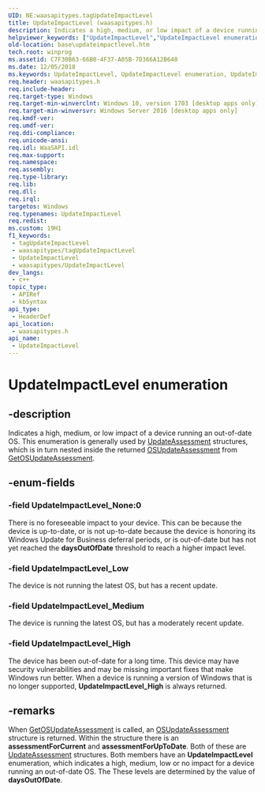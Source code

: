 ```yaml
---
UID: NE:waasapitypes.tagUpdateImpactLevel
title: UpdateImpactLevel (waasapitypes.h)
description: Indicates a high, medium, or low impact of a device running an out-of-date OS.
helpviewer_keywords: ["UpdateImpactLevel","UpdateImpactLevel enumeration","UpdateImpactLevel_High","UpdateImpactLevel_Low","UpdateImpactLevel_Medium","UpdateImpactLevel_None","base.updateimpactlevel","waasapitypes/ UpdateImpactLevel_Medium","waasapitypes/ UpdateImpactLevel_None","waasapitypes/UpdateImpactLevel","waasapitypes/UpdateImpactLevel_High","waasapitypes/UpdateImpactLevel_Low"]
old-location: base\updateimpactlevel.htm
tech.root: winprog
ms.assetid: C7F30B63-66B0-4F37-A05B-7D366A12B640
ms.date: 12/05/2018
ms.keywords: UpdateImpactLevel, UpdateImpactLevel enumeration, UpdateImpactLevel_High, UpdateImpactLevel_Low, UpdateImpactLevel_Medium, UpdateImpactLevel_None, base.updateimpactlevel, waasapitypes/ UpdateImpactLevel_Medium, waasapitypes/ UpdateImpactLevel_None, waasapitypes/UpdateImpactLevel, waasapitypes/UpdateImpactLevel_High, waasapitypes/UpdateImpactLevel_Low
req.header: waasapitypes.h
req.include-header: 
req.target-type: Windows
req.target-min-winverclnt: Windows 10, version 1703 [desktop apps only]
req.target-min-winversvr: Windows Server 2016 [desktop apps only]
req.kmdf-ver: 
req.umdf-ver: 
req.ddi-compliance: 
req.unicode-ansi: 
req.idl: WaaSAPI.idl
req.max-support: 
req.namespace: 
req.assembly: 
req.type-library: 
req.lib: 
req.dll: 
req.irql: 
targetos: Windows
req.typenames: UpdateImpactLevel
req.redist: 
ms.custom: 19H1
f1_keywords:
 - tagUpdateImpactLevel
 - waasapitypes/tagUpdateImpactLevel
 - UpdateImpactLevel
 - waasapitypes/UpdateImpactLevel
dev_langs:
 - c++
topic_type:
 - APIRef
 - kbSyntax
api_type:
 - HeaderDef
api_location:
 - waasapitypes.h
api_name:
 - UpdateImpactLevel
---
```


# UpdateImpactLevel enumeration


## -description

Indicates a high, medium, or low impact of a device running an out-of-date OS. This enumeration is generally used by <a href="/windows/desktop/api/waasapitypes/ns-waasapitypes-updateassessment">UpdateAssessment</a> structures, which is in turn nested inside the returned <a href="/windows/desktop/api/waasapitypes/ns-waasapitypes-osupdateassessment">OSUpdateAssessment</a> from <a href="/windows/desktop/api/waasapi/nf-waasapi-iwaasassessor-getosupdateassessment">GetOSUpdateAssessment</a>.

## -enum-fields

### -field UpdateImpactLevel_None:0

There is no foreseeable impact to your device. This can be because the device is up-to-date, or is not up-to-date because the device is honoring its Windows Update for Business deferral periods, or is out-of-date but has not yet reached the <b>daysOutOfDate</b> threshold to reach a higher impact level.

### -field UpdateImpactLevel_Low

The device is not running the latest OS, but has a recent update.

### -field UpdateImpactLevel_Medium

The device is running the latest OS, but has a moderately recent update.

### -field UpdateImpactLevel_High

The device has been out-of-date for a long time. This device may have security vulnerabilities and may be missing important fixes that make Windows run better. When a device is running a version of Windows that is no longer supported, <b>UpdateImpactLevel_High</b> is always returned.

## -remarks

When <a href="/windows/desktop/api/waasapi/nf-waasapi-iwaasassessor-getosupdateassessment">GetOSUpdateAssessment</a> is called, an <a href="/windows/desktop/api/waasapitypes/ns-waasapitypes-osupdateassessment">OSUpdateAssessment</a> structure is returned. Within the structure there is an <b>assessmentForCurrent</b> and <b>assessmentForUpToDate</b>. Both of these are <a href="/windows/desktop/api/waasapitypes/ns-waasapitypes-updateassessment">UpdateAssessment</a> structures. Both members have an <b>UpdateImpactLevel</b> enumeration, which indicates a high, medium, low or no impact for a device running an out-of-date OS. The These levels are determined by the value of <b>daysOutOfDate</b>.
